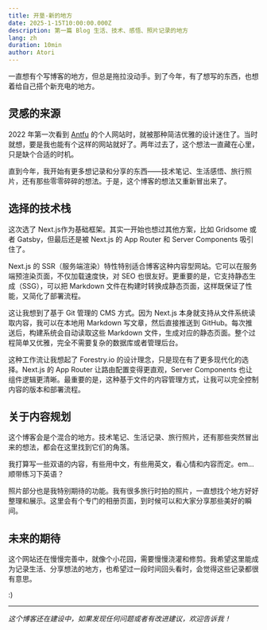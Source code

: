 ```yaml
---
title: 开垦-新的地方
date: 2025-1-15T10:00:00.000Z
description: 第一篇 Blog 生活、技术、感悟、照片记录的地方
lang: zh
duration: 10min
author: Atori
---
```


一直想有个写博客的地方，但总是拖拉没动手。到了今年，有了想写的东西，也想着给自己搭个新充电的地方。

## 灵感的来源

2022 年第一次看到 [Antfu](https://antfu.me) 的个人网站时，就被那种简洁优雅的设计迷住了。当时就想，要是我也能有个这样的网站就好了。两年过去了，这个想法一直藏在心里，只是缺个合适的时机。

直到今年，我开始有更多想记录和分享的东西——技术笔记、生活感悟、旅行照片，还有那些零零碎碎的想法。于是，这个博客的想法又重新冒出来了。

## 选择的技术栈

这次选了 Next.js作为基础框架。其实一开始也想过其他方案，比如 Gridsome 或者 Gatsby，但最后还是被 Next.js 的 App Router 和 Server Components 吸引住了。

Next.js 的 SSR（服务端渲染）特性特别适合博客这种内容型网站。它可以在服务端预渲染页面，不仅加载速度快，对 SEO 也很友好。更重要的是，它支持静态生成（SSG），可以把 Markdown 文件在构建时转换成静态页面，这样既保证了性能，又简化了部署流程。

这让我想到了基于 Git 管理的 CMS 方式。因为 Next.js 本身就支持从文件系统读取内容，我可以在本地用 Markdown 写文章，然后直接推送到 GitHub。每次推送后，构建系统会自动读取这些 Markdown 文件，生成对应的静态页面。整个过程简单又优雅，完全不需要复杂的数据库或者管理后台。

这种工作流让我想起了 Forestry.io 的设计理念，只是现在有了更多现代化的选择。Next.js 的 App Router 让路由配置变得更直观，Server Components 也让组件逻辑更清晰。最重要的是，这种基于文件的内容管理方式，让我可以完全控制内容的版本和部署流程。

## 关于内容规划

这个博客会是个混合的地方。技术笔记、生活记录、旅行照片，还有那些突然冒出来的想法，都会在这里找到它们的角落。

我打算写一些双语的内容，有些用中文，有些用英文，看心情和内容而定。em...顺带练习下英语？

照片部分也是我特别期待的功能。我有很多旅行时拍的照片，一直想找个地方好好整理和展示。这里会有个专门的相册页面，到时候可以和大家分享那些美好的瞬间。

## 未来的期待

这个网站还在慢慢完善中，就像个小花园，需要慢慢浇灌和修剪。我希望这里能成为记录生活、分享想法的地方，也希望过一段时间回头看时，会觉得这些记录都很有意思。

:)

---

_这个博客还在建设中，如果发现任何问题或者有改进建议，欢迎告诉我！_
